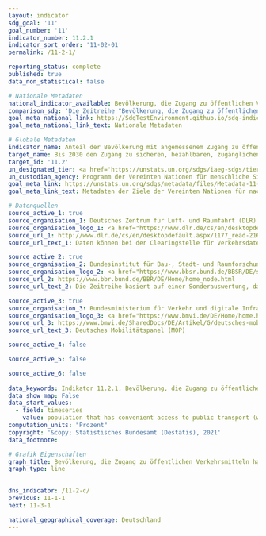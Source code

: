 ```yaml
---
layout: indicator    
sdg_goal: '11'    
goal_number: '11'    
indicator_number: 11.2.1    
indicator_sort_order: '11-02-01'    
permalink: /11-2-1/    

reporting_status: complete    
published: true    
data_non_statistical: false    

# Nationale Metadaten    
national_indicator_available: Bevölkerung, die Zugang zu öffentlichen Verkehrsmitteln hat (innerhalb von 10 Minuten zu Fuß zu erreichen) <br> Bevölkerung, die Zugang zu öffentlichen Verkehrsmitteln hat (innerhalb von 500 Metern)    
comparison_sdg: 'Die Zeitreihe "Bevölkerung, die Zugang zu öffentlichen Verkehrsmitteln hat (innerhalb von 500 Metern)" entspricht den globalen Metadaten. Die Zeitreihe "Bevölkerung, die Zugang zu öffentlichen Verkehrsmitteln hat (innerhalb von 10 Minuten zu Fuß zu erreichen)" bietet zusätzliche Informationen.'    
goal_meta_national_link: https://SdgTestEnvironment.github.io/sdg-indicators/public/MetaDe/11.2.1.pdf    
goal_meta_national_link_text: Nationale Metadaten    

# Globale Metadaten    
indicator_name: Anteil der Bevölkerung mit angemessenem Zugang zu öffentlichen Verkehrsmitteln, nach Geschlecht, Alter und Menschen mit Behinderungen    
target_name: Bis 2030 den Zugang zu sicheren, bezahlbaren, zugänglichen und nachhaltigen Verkehrssystemen für alle ermöglichen und die Sicherheit im Straßenverkehr verbessern, insbesondere durch den Ausbau des öffentlichen Verkehrs, mit besonderem Augenmerk auf den Bedürfnissen von Menschen in prekären Situationen, Frauen, Kindern, Menschen mit Behinderungen und älteren Menschen    
target_id: '11.2'    
un_designated_tier: <a href='https://unstats.un.org/sdgs/iaeg-sdgs/tier-classification/' title='Klicken Sie hier um weitere Informationen zur UN-Tier-Klassifikation zu erhalten.'  target='_blank'>Tier II</a>    
un_custodian_agency: Programm der Vereinten Nationen für menschliche Siedlungen (UN-Habitat)    
goal_meta_link: https://unstats.un.org/sdgs/metadata/files/Metadata-11-02-01.pdf    
goal_meta_link_text: Metadaten der Ziele der Vereinten Nationen für nachhaltige Entwicklung    

# Datenquellen
source_active_1: true
source_organisation_1: Deutsches Zentrum für Luft- und Raumfahrt (DLR)
source_organisation_logo_1: <a href="https://www.dlr.de/cs/en/desktopdefault.aspx/tabid-669/1177_read-2160/"><img src="https://g205sdgs.github.io/sdg-indicators/public/OrgImgDe/dlr.png" alt="Logo dlr" style="height:60px; width:148px"/></a>
source_url_1: http://www.dlr.de/cs/en/desktopdefault.aspx/1177_read-2160/
source_url_text_1: Daten können bei der Clearingstelle für Verkehrsdaten im Deutschen Zentrum für Luft- und Raumfahrt (DLR) angefordert werden

source_active_2: true
source_organisation_2: Bundesinstitut für Bau-, Stadt- und Raumforschung (BBSR)
source_organisation_logo_2: <a href="https://www.bbsr.bund.de/BBSR/DE/startseite/_node.html"><img src="https://g205sdgs.github.io/sdg-indicators/public/OrgImgDe/bbsr.png" alt="Logo bbsr" style="height:60px; width:148px"/></a>
source_url_2: https://www.bbr.bund.de/BBR/DE/Home/home_node.html
source_url_text_2: Die Zeitreihe basiert auf einer Sonderauswertung, daher ist kein Direktlink zu den Daten verfügbar.

source_active_3: true
source_organisation_3: Bundesministerium für Verkehr und digitale Infrastruktur (BMVI)
source_organisation_logo_3: <a href="https://www.bmvi.de/DE/Home/home.html"><img src="https://g205sdgs.github.io/sdg-indicators/public/OrgImgDe/bmvi.png" alt="Logo bmvi" style="height:60px; width:148px"/></a>
source_url_3: https://www.bmvi.de/SharedDocs/DE/Artikel/G/deutsches-mobilitaetspanel.html
source_url_text_3: Deutsches Mobilitätspanel (MOP)

source_active_4: false

source_active_5: false

source_active_6: false
    
data_keywords: Indikator 11.2.1, Bevölkerung, die Zugang zu öffentlichen Verkehrsmitteln hat (innerhalb von 10 Minuten zu Fuß), Bevölkerung, die Zugang zu öffentlichen Verkehrsmitteln hat (innerhalb von 500 Metern), Programm der Vereinten Nationen für menschliche Siedlungen (UN-Habitat)    
data_show_map: False    
data_start_values: 
  - field: timeseries
    value: population that has convenient access to public transport (within 500 meters) (%)    
computation_units: "Prozent"    
copyright: '&copy; Statistisches Bundesamt (Destatis), 2021'    
data_footnote:     

# Grafik Eigenschaften    
graph_title: Bevölkerung, die Zugang zu öffentlichen Verkehrsmitteln hat    
graph_type: line    
    

dns_indicator: /11-2-c/
previous: 11-1-1    
next: 11-3-1    

national_geographical_coverage: Deutschland    
---
```


<span></span>